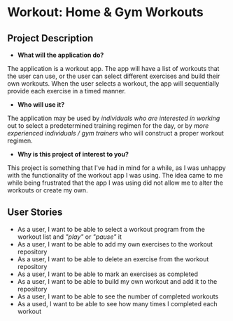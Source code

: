 # Workout: Home & Gym Workouts

## Project Description


- **What will the application do?**

The application is a workout app. The app will have a list of workouts 
that the user can use, or
the user can select different exercises and build their own workouts.
When the user selects a workout, the app will sequentially provide each 
exercise in a timed manner.


- **Who will use it?**

The application may be used by *individuals who are interested in 
working* out to select a predetermined training regimen for the day, 
or by *more experienced individuals / gym trainers* who will construct a proper workout regimen. 

- **Why is this project of interest to you?**

This project is something that I've had in mind for a while, as I was unhappy
with the functionality of the workout app I was using. The idea came to me 
while being frustrated that the app I was using
did not allow me to alter the workouts or create my own.



## User Stories

- As a user, I want to be able to select a workout program from the workout list and *"play"* or *"pause"* it
- As a user, I want to be able to add my own exercises to the workout repository
- As a user, I want to be able to delete an exercise from the workout repository
- As a user, I want to be able to mark an exercises as completed
- As a user, I want to be able to build my own workout and add it to the repository
- As a user, I want to be able to see the number of completed workouts
- As a used, I want to be able to see how many times I completed each workout